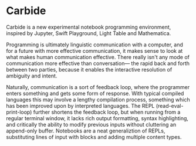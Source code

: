 # Carbide

Carbide is a new experimental notebook programming environment, inspired by Jupyter, Swift Playground, Light Table and Mathematica. 

Programming is ultimately linguistic communication with a computer, and for a future with more effective communication, it makes sense to look at what makes human communication effective. There really isn't any mode of  communication more effective than conversation— the rapid back and forth between two parties, because it enables the interactive resolution of ambiguity and intent. 

Naturally, communication is a sort of feedback loop, where the programmer enters something and gets some form of response. With typical compiled languages this may involve a lengthy compilation process, something which has been improved upon by interpreted languages. The REPL (read-eval-print-loop) further shortens the feedback loop, but when running from a regular terminal window, it lacks rich output formatting, syntax highlighting, and critically the ability to modify previous inputs without cluttering an append-only buffer. Notebooks are a neat generaliztion of REPLs, substituting lines of input with blocks and adding multiple content types.  

